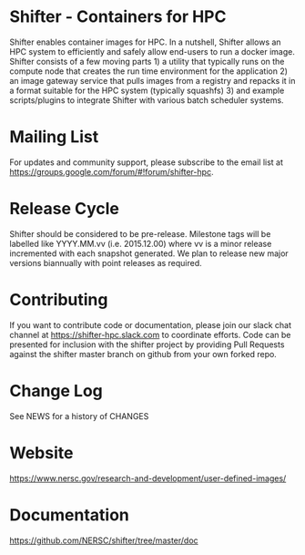 # Shifter - Containers for HPC

Shifter enables container images for HPC.  In a nutshell, Shifter allows an HPC system to efficiently and safely allow end-users 
to run a docker image.  Shifter consists of a few moving parts 1) a utility that typically runs on the compute node that creates
the run time environment for the application 2) an image gateway service that pulls images from a registry and repacks it in a 
format suitable for the HPC system (typically squashfs) 3) and example scripts/plugins to integrate Shifter with various batch
scheduler systems.


# Mailing List

For updates and community support, please subscribe to the email list at https://groups.google.com/forum/#!forum/shifter-hpc.

# Release Cycle

Shifter should be considered to be pre-release. Milestone tags will be labelled like YYYY.MM.vv (i.e. 2015.12.00) where vv is a minor release incremented with each snapshot generated.  We plan to release new major versions biannually with point releases as required.

# Contributing

If you want to contribute code or documentation, please join our slack chat channel at https://shifter-hpc.slack.com to
coordinate efforts.  Code can be presented for inclusion with the shifter project by providing Pull Requests against the
shifter master branch on github from your own forked repo.

# Change Log

See NEWS for a history of CHANGES

# Website

https://www.nersc.gov/research-and-development/user-defined-images/

# Documentation

https://github.com/NERSC/shifter/tree/master/doc
